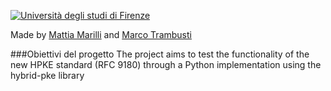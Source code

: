 [![Università degli studi di Firenze](https://i.imgur.com/1NmBfH0.png)](https://ingegneria.unifi.it)

Made by [Mattia Marilli](https://github.com/mattiamarilli) and [Marco Trambusti](https://github.com/MarcoTrambusti)

###Obiettivi del progetto
The project aims to test the functionality of the new HPKE standard (RFC 9180) through a Python implementation using the hybrid-pke library
